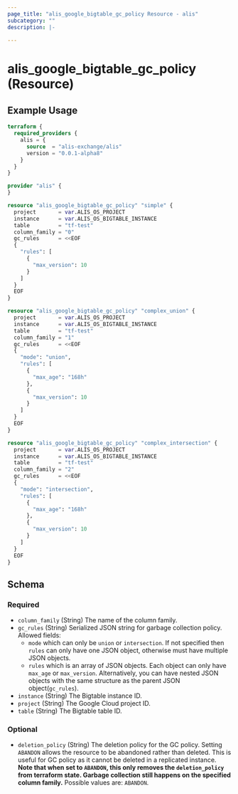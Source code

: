 ```yaml
---
page_title: "alis_google_bigtable_gc_policy Resource - alis"
subcategory: ""
description: |-
  
---
```


# alis_google_bigtable_gc_policy (Resource)



## Example Usage

```terraform
terraform {
  required_providers {
    alis = {
      source  = "alis-exchange/alis"
      version = "0.0.1-alpha8"
    }
  }
}

provider "alis" {
}

resource "alis_google_bigtable_gc_policy" "simple" {
  project       = var.ALIS_OS_PROJECT
  instance      = var.ALIS_OS_BIGTABLE_INSTANCE
  table         = "tf-test"
  column_family = "0"
  gc_rules      = <<EOF
  {
    "rules": [
      {
        "max_version": 10
      }
    ]
  }
  EOF
}

resource "alis_google_bigtable_gc_policy" "complex_union" {
  project       = var.ALIS_OS_PROJECT
  instance      = var.ALIS_OS_BIGTABLE_INSTANCE
  table         = "tf-test"
  column_family = "1"
  gc_rules      = <<EOF
  {
    "mode": "union",
    "rules": [
      {
        "max_age": "168h"
      },
      {
        "max_version": 10
      }
    ]
  }
  EOF
}

resource "alis_google_bigtable_gc_policy" "complex_intersection" {
  project       = var.ALIS_OS_PROJECT
  instance      = var.ALIS_OS_BIGTABLE_INSTANCE
  table         = "tf-test"
  column_family = "2"
  gc_rules      = <<EOF
  {
    "mode": "intersection",
    "rules": [
      {
        "max_age": "168h"
      },
      {
        "max_version": 10
      }
    ]
  }
  EOF
}
```

<!-- schema generated by tfplugindocs -->
## Schema

### Required

- `column_family` (String) The name of the column family.
- `gc_rules` (String) Serialized JSON string for garbage collection policy.
Allowed fields:
	- `mode` which can only be `union` or `intersection`.
If not specified then `rules` can only have one JSON object, otherwise must have multiple JSON objects.
	- `rules` which is an array of JSON objects. Each object can only have `max_age` or `max_version`.
Alternatively, you can have nested JSON objects with the same structure as the parent JSON object(`gc_rules`).
- `instance` (String) The Bigtable instance ID.
- `project` (String) The Google Cloud project ID.
- `table` (String) The Bigtable table ID.

### Optional

- `deletion_policy` (String) The deletion policy for the GC policy.
Setting `ABANDON` allows the resource to be abandoned rather than deleted.
This is useful for GC policy as it cannot be deleted in a replicated instance.
**Note that when set to `ABANDON`, this only removes the `deletion_policy` from terraform state.
Garbage collection still happens on the specified column family.**
Possible values are: `ABANDON`.